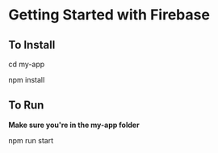 # Getting Started with Firebase

## To Install
cd my-app

npm install

## To Run
**Make sure you're in the my-app folder**

npm run start
